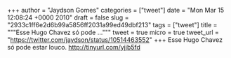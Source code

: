 
+++
author = "Jaydson Gomes"
categories = ["tweet"]
date = "Mon Mar 15 12:08:24 +0000 2010"
draft = false
slug = "2933c1ff6e2d6b99a5856ff2031a99ed49dbf213"
tags = ["tweet"]
title = """Esse Hugo Chavez só pode ..."""
tweet = true
micro = true
tweet_url = "https://twitter.com/jaydson/status/10514463552"
+++
Esse Hugo Chavez só pode estar louco. http://tinyurl.com/yjjb5fd
